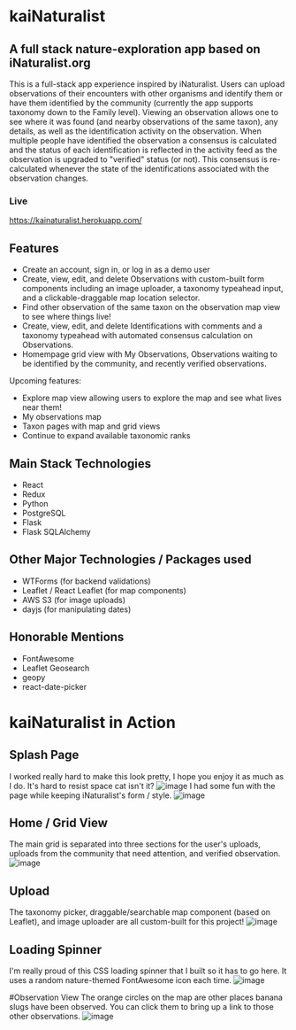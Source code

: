 # kaiNaturalist
## A full stack nature-exploration app based on iNaturalist.org

This is a full-stack app experience inspired by iNaturalist. Users can upload observations of their encounters with other organisms and identify them or have them identified by the community (currently the app supports taxonomy down to the Family level). Viewing an observation allows one to see where it was found (and nearby observations of the same taxon), any details, as well as the identification activity on the observation. When multiple people have identified the observation a consensus is calculated and the status of each identification is reflected in the activity feed as the observation is upgraded to "verified" status (or not). This consensus is re-calculated whenever the state of the identifications associated with the observation changes.

### Live
https://kainaturalist.herokuapp.com/

## Features
- Create an account, sign in, or log in as a demo user
- Create, view, edit, and delete Observations with custom-built form components including an image uploader, a taxonomy typeahead input, and a clickable-draggable map location selector.
- Find other observation of the same taxon on the observation map view to see where things live!
- Create, view, edit, and delete Identifications with comments and a taxonomy typeahead with automated consensus calculation on Observations.
- Homempage grid view with My Observations, Observations waiting to be identified by the community, and recently verified observations.

Upcoming features: 
- Explore map view allowing users to explore the map and see what lives near them!
- My observations map
- Taxon pages with map and grid views
- Continue to expand available taxonomic ranks

## Main Stack Technologies
- React
- Redux 
- Python
- PostgreSQL
- Flask
- Flask SQLAlchemy

## Other Major Technologies / Packages used
- WTForms (for backend validations)
- Leaflet / React Leaflet (for map components)
- AWS S3 (for image uploads)
- dayjs (for manipulating dates)

## Honorable Mentions
- FontAwesome
- Leaflet Geosearch
- geopy
- react-date-picker

# kaiNaturalist in Action

## Splash Page
I worked really hard to make this look pretty, I hope you enjoy it as much as I do.  It's hard to resist space cat isn't it?
![image](https://user-images.githubusercontent.com/8377372/174169070-9d752dfe-a348-4a2b-9f33-e063ae8a37a0.png)
I had some fun with the page while keeping iNaturalist's form / style.
![image](https://user-images.githubusercontent.com/8377372/174169152-d4fa61d0-5c87-4f4b-838c-26a0feffdc56.png)

## Home / Grid View
The main grid is separated into three sections for the user's uploads, uploads from the community that need attention, and verified observation.
![image](https://user-images.githubusercontent.com/8377372/174169415-ac685bd1-ea74-4775-8305-0f776291ebc1.png)

## Upload
The taxonomy picker, draggable/searchable map component (based on Leaflet), and image uploader are all custom-built for this project!
![image](https://user-images.githubusercontent.com/8377372/174169649-c5f6a7ed-057d-4186-a737-f316094b0fd1.png)

## Loading Spinner
I'm really proud of this CSS loading spinner that I built so it has to go here. It uses a random nature-themed FontAwesome icon each time.
![image](https://user-images.githubusercontent.com/8377372/174169867-88c4bded-248f-46eb-b4c3-3aeb578c9432.png)

#Observation View
The orange circles on the map are other places banana slugs have been observed.  You can click them to bring up a link to those other observations.
![image](https://user-images.githubusercontent.com/8377372/174170185-e911a717-0c73-4335-b6ae-b76b80e342de.png)


